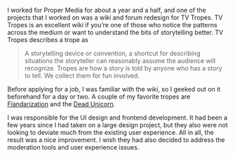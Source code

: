 I worked for Proper Media for about a year and a half, and one of the projects that I worked on was a wiki and forum redesign for TV Tropes. TV Tropes is an excellent wiki if you’re one of those who notice the patterns across the medium or want to understand the bits of storytelling better. TV Tropes describes a trope as

> A storytelling device or convention, a shortcut for describing situations the storyteller can reasonably assume the audience will recognize. Tropes are how a story is told by anyone who has a story to tell. We collect them for fun involved.

Before applying for a job, I was familiar with the wiki, so I geeked out on it beforehand for a day or two. A couple of my favorite tropes are [Flandarization](https://tvtropes.org/pmwiki/pmwiki.php/Main/Flanderization) and the [Dead Unicorn](https://tvtropes.org/pmwiki/pmwiki.php/Main/DeadUnicornTrope). 

I was responsible for the UI design and frontend development. It had been a few years since I had taken on a large design project, but they also were not looking to deviate much from the existing user experience. All in all, the result was a nice improvement. I wish they had also decided to address the moderation tools and user experience issues.
